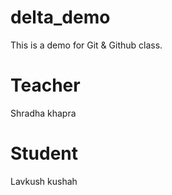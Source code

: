 # delta_demo
This is a demo for Git &amp; Github class.
# Teacher
Shradha khapra

# Student
Lavkush kushah
